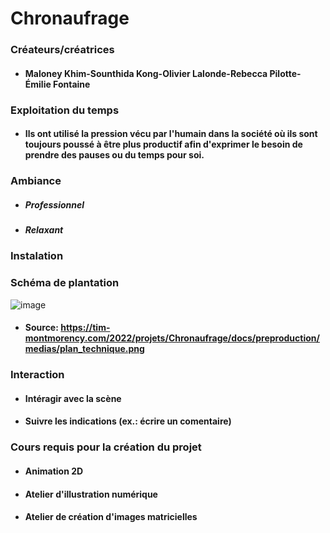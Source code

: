 # Chronaufrage

### Créateurs/créatrices
* #### Maloney Khim-Sounthida Kong-Olivier Lalonde-Rebecca Pilotte-Émilie Fontaine

### Exploitation du temps
* #### Ils ont utilisé la pression vécu par l'humain dans la société où ils sont toujours poussé à être plus productif afin d'exprimer le besoin de prendre des pauses ou du temps pour soi. 

### Ambiance
* ##### Professionnel
* ##### Relaxant

### Instalation

### Schéma de plantation
![image](https://user-images.githubusercontent.com/98911722/157498246-1cd321e3-c86c-4d81-ad0b-cba3f3c4d31e.png)
* #### Source: https://tim-montmorency.com/2022/projets/Chronaufrage/docs/preproduction/medias/plan_technique.png

### Interaction
* #### Intéragir avec la scène
* #### Suivre les indications (ex.: écrire un comentaire) 

### Cours requis pour la création du projet
* #### Animation 2D
* #### Atelier d'illustration numérique
* #### Atelier de création d'images matricielles
